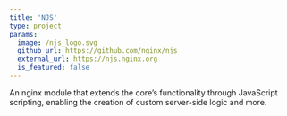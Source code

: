```yaml
---
title: 'NJS'
type: project
params:
  image: /njs_logo.svg
  github_url: https://github.com/nginx/njs
  external_url: https://njs.nginx.org
  is_featured: false
---
```


An nginx module that extends the core’s functionality through JavaScript scripting, enabling the creation of custom server-side logic and more.

[//]: # (Content in this file will be used as the project description in places where rendered)
